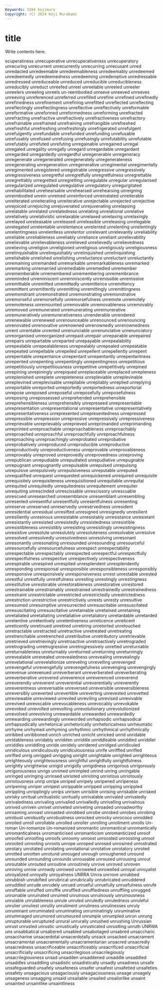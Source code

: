 ```yaml
---
Keywords: 3164 kojimura
Copyright: (C) 2024 Koji Murakami
---
```


# title

Write contents here.



ecuperatiness unrecuperative unrecuperativeness unrecuperatory unrecuring unrecurrent unrecurrently unrecurring unrecusant
unred unredacted unredeemable unredeemableness unredeemably unredeemed unredeemedly unredeemedness unredeeming unredemptive
unredressable unredressed unreduceable unreduced unreducible unreducibleness unreducibly unreduct unreefed unreel
unreelable unreeled unreeler unreelers unreeling unreels un-reembodied unreeve unreeved unreeves
unreeving unreferenced unreferred unrefilled unrefine unrefined unrefinedly unrefinedness unrefinement unrefining
unrefitted unreflected unreflecting unreflectingly unreflectingness unreflective unreflectively unreformable unreformative unreformed
unreformedness unreforming unrefracted unrefracting unrefractive unrefractively unrefractiveness unrefractory unrefrainable unrefrained
unrefraining unrefrangible unrefreshed unrefreshful unrefreshing unrefreshingly unrefrigerated unrefulgent unrefulgently unrefundable
unrefunded unrefunding unrefusable unrefusably unrefused unrefusing unrefusingly unrefutability unrefutable unrefutably
unrefuted unrefuting unregainable unregained unregal unregaled unregality unregally unregard unregardable
unregardant unregarded unregardedly unregardful unregenerable unregeneracy unregenerate unregenerated unregenerately unregenerateness
unregenerating unregeneration unregenerative unregimental unregimentally unregimented unregistered unregistrable unregressive unregressively
unregressiveness unregretful unregretfully unregretfulness unregrettable unregrettably unregretted unregretting unregulable unregular
unregularised unregularized unregulated unregulative unregulatory unregurgitated unrehabilitated unrehearsable unrehearsed unrehearsing
unreigning unreimbodied unrein unreined unreinforced unreinstated unreiterable unreiterated unreiterating unreiterative
unrejectable unrejected unrejective unrejoiced unrejoicing unrejuvenated unrejuvenating unrelapsing unrelatable unrelated
unrelatedness unrelating unrelational unrelative unrelatively unrelativistic unrelaxable unrelaxed unrelaxing unrelaxingly
unrelayed unreleasable unreleased unreleasible unreleasing unrelegable unrelegated unrelentable unrelentance unrelented
unrelenting unrelentingly unrelentingness unrelentless unrelentor unrelevant unrelevantly unreliability unreliable unreliableness
unreliably unreliance unreliant unrelievability unrelievable unrelievableness unrelieved unrelievedly unrelievedness unrelieving
unreligion unreligioned unreligious unreligiously unreligiousness unrelinquishable unrelinquishably unrelinquished unrelinquishing unrelishable
unrelished unrelishing unreluctance unreluctant unreluctantly unremaining unremanded unremarkable unremarkableness unremarked
unremarking unremarried unremediable unremedied unremember unrememberable unremembered unremembering unremembrance unreminded
unreminiscent unreminiscently unremissible unremissive unremittable unremitted unremittedly unremittence unremittency unremittent
unremittently unremitting unremittingly unremittingness unremonstrant unremonstrated unremonstrating unremonstrative unremorseful unremorsefully
unremorsefulness unremote unremotely unremoteness unremounted unremovable unremovableness unremovably unremoved unremunerated
unremunerating unremunerative unremuneratively unremunerativeness unrenderable unrendered unrenewable unrenewed unrenounceable unrenounced
unrenouncing unrenovated unrenovative unrenowned unrenownedly unrenownedness unrent unrentable unrented unrenunciable
unrenunciative unrenunciatory unreorganised unreorganized unrepaid unrepair unrepairable unrepaired unrepairs unrepartable
unreparted unrepayable unrepealability unrepealable unrepealableness unrepealably unrepealed unrepeatable unrepeated unrepellable
unrepelled unrepellent unrepellently unrepent unrepentable unrepentance unrepentant unrepentantly unrepentantness unrepented
unrepenting unrepentingly unrepentingness unrepetitious unrepetitiously unrepetitiousness unrepetitive unrepetitively unrepined unrepining
unrepiningly unrepiqued unreplaceable unreplaced unrepleness unreplenished unreplete unrepleteness unrepleviable unreplevinable
unreplevined unreplevisable unrepliable unrepliably unreplied unreplying unreportable unreported unreportedly unreportedness
unreportorial unrepose unreposed unreposeful unreposefully unreposefulness unreposing unrepossessed unreprehended unreprehensible
unreprehensibleness unreprehensibly unrepreseed unrepresentable unrepresentation unrepresentational unrepresentative unrepresentatively unrepresentativeness unrepresented
unrepresentedness unrepressed unrepressible unrepression unrepressive unrepressively unrepressiveness unreprievable unreprievably unreprieved
unreprimanded unreprimanding unreprinted unreproachable unreproachableness unreproachably unreproached unreproachful unreproachfully unreproachfulness
unreproaching unreproachingly unreprobated unreprobative unreprobatively unreproduced unreproducible unreproductive unreproductively unreproductiveness
unreprovable unreprovableness unreprovably unreproved unreprovedly unreprovedness unreproving unrepublican unrepudiable unrepudiated
unrepudiative unrepugnable unrepugnant unrepugnantly unrepulsable unrepulsed unrepulsing unrepulsive unrepulsively unrepulsiveness
unreputable unreputed unrequalified unrequest unrequested unrequickened unrequired unrequisite unrequisitely unrequisiteness
unrequisitioned unrequitable unrequital unrequited unrequitedly unrequitedness unrequitement unrequiter unrequiting unrescinded
unrescissable unrescissory unrescuable unrescued unresearched unresemblance unresemblant unresembling unresented unresentful
unresentfully unresentfulness unresenting unreserve unreserved unreservedly unreservedness unresident unresidential unresidual
unresifted unresigned unresignedly unresilient unresiliently unresinous unresistable unresistably unresistance unresistant
unresistantly unresisted unresistedly unresistedness unresistible unresistibleness unresistibly unresisting unresistingly unresistingness
unresistive unresolute unresolutely unresoluteness unresolvable unresolve unresolved unresolvedly unresolvedness unresolving
unresonant unresonantly unresonating unresounded unresounding unresourceful unresourcefully unresourcefulness unrespect unrespectability
unrespectable unrespectably unrespected unrespectful unrespectfully unrespectfulness unrespective unrespectively unrespectiveness unrespirable
unrespired unrespited unresplendent unresplendently unresponding unresponsal unresponsible unresponsibleness unresponsibly unresponsive
unresponsively unresponsiveness unrest unrestable unrested unrestful unrestfully unrestfulness unresting unrestingly
unrestingness unrestitutive unrestorable unrestorableness unrestorative unrestored unrestrainable unrestrainably unrestrained unrestrainedly
unrestrainedness unrestraint unrestrictable unrestricted unrestrictedly unrestrictedness unrestriction unrestrictive unrestrictively unrests
unresty unresultive unresumed unresumptive unresurrected unresuscitable unresuscitated unresuscitating unresuscitative unretainable
unretained unretaining unretaliated unretaliating unretaliative unretaliatory unretardable unretarded unretentive unretentively
unretentiveness unreticence unreticent unreticently unretinued unretired unretiring unretorted unretouched unretractable
unretracted unretractive unretreated unretreating unretrenchable unretrenched unretributive unretributory unretrievable unretrieved
unretrievingly unretroactive unretroactively unretrograded unretrograding unretrogressive unretrogressively unretted unreturnable unreturnableness
unreturnably unreturned unreturning unreturningly unrevealable unrevealed unrevealedness unrevealing unrevealingly unrevelational
unrevelationize unreveling unrevelling unrevenged unrevengeful unrevengefully unrevengefulness unrevenging unrevengingly unrevenue
unrevenued unreverberant unreverberated unreverberating unreverberative unrevered unreverence unreverenced unreverend unreverendly
unreverent unreverential unreverentially unreverently unreverentness unreversable unreversed unreversible unreversibleness unreversibly
unreverted unrevertible unreverting unrevested unrevetted unreviewable unreviewed unreviled unreviling unrevised
unrevivable unrevived unrevocable unrevocableness unrevocably unrevokable unrevoked unrevolted unrevolting unrevolutionary
unrevolutionized unrevolved unrevolving unrewardable unrewarded unrewardedly unrewarding unrewardingly unreworded unrhapsodic
unrhapsodical unrhapsodically unrhetorical unrhetorically unrhetoricalness unrheumatic unrhyme unrhymed unrhyming unrhythmic
unrhythmical unrhythmically unribbed unribboned unrich unriched unricht unricked unrid unridable
unridableness unridably unridden unriddle unriddleable unriddled unriddler unriddles unriddling unride
unridely unridered unridged unridiculed unridiculous unridiculously unridiculousness unrife unriffled unrifled
unrifted unrig unrigged unrigging unright unrightable unrighted unrighteous unrighteously unrighteousness
unrightful unrightfully unrightfulness unrightly unrightwise unrigid unrigidly unrigidness unrigorous unrigorously
unrigorousness unrigs unrimed unrimpled unrind unring unringable unringed unringing unrinsed
unrioted unrioting unriotous unriotously unriotousness unrip unripe unriped unripely unripened
unripeness unripening unriper unripest unrippable unripped unripping unrippled unrippling unripplingly
unrips unrisen unrisible unrising unriskable unrisked unrisky unritual unritualistic unritually
unrivalable unrivaled unrivaledly unrivaledness unrivaling unrivalled unrivalledly unrivalling unrivalrous unrived
unriven unrivet unriveted unriveting unroaded unroadworthy unroaming unroast unroasted unrobbed
unrobe unrobed unrobes unrobing unrobust unrobustly unrobustness unrocked unrocky unrococo
unrodded unroiled unroll unrollable unrolled unroller unrolling unrollment unrolls Un-roman
Un-romanize Un-romanized unromantic unromantical unromantically unromanticalness unromanticised unromanticism unromanticized unroof
unroofed unroofing unroofs unroomy unroost unroosted unroosting unroot unrooted unrooting
unroots unrope unroped unrosed unrosined unrostrated unrotary unrotated unrotating unrotational
unrotative unrotatory unroted unrotted unrotten unrotund unrouged unrough unroughened unround
unrounded unrounding unrounds unrousable unroused unrousing unrout unroutable unrouted unroutine
unroutinely unrove unroved unroven unroving unrow unrowdy unrowed unroweled unrowelled
unroyal unroyalist unroyalized unroyally unroyalness UNRRA Unrra unrrove unrubbed unrubbish
unrubified unrubrical unrubrically unrubricated unruddered unruddled unrude unrudely unrued unrueful
unruefully unruefulness unrufe unruffable unruffed unruffle unruffled unruffledness unruffling unrugged
unruinable unruinated unruined unruinous unruinously unruinousness unrulable unrulableness unrule unruled
unruledly unruledness unruleful unrulier unruliest unrulily unruliment unruliness unrulinesses unruly
unruminant unruminated unruminating unruminatingly unruminative unrummaged unrumored unrumoured unrumple unrumpled
unrun unrung unrupturable unruptured unrural unrurally unrushed unrushing Unrussian unrust
unrusted unrustic unrustically unrusticated unrustling unruth UNRWA uns unsabbatical unsabered
unsabled unsabotaged unsabred unsaccharic unsaccharine unsacerdotal unsacerdotally unsack unsacked unsacrament
unsacramental unsacramentally unsacramentarian unsacred unsacredly unsacredness unsacrificeable unsacrificeably unsacrificed unsacrificial
unsacrificially unsacrificing unsacrilegious unsacrilegiously unsacrilegiousness unsad unsadden unsaddened unsaddle unsaddled
unsaddles unsaddling unsadistic unsadistically unsadly unsadness unsafe unsafeguarded unsafely unsafeness
unsafer unsafest unsafetied unsafeties unsafety unsagacious unsagaciously unsagaciousness unsage unsagely
unsageness unsagging unsaid unsailable unsailed unsailorlike unsaint unsainted unsaintlike unsaintliness
